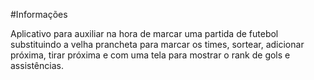 #Informações

Aplicativo para auxiliar na hora de marcar uma partida de futebol substituindo a velha prancheta para marcar os times, sortear, adicionar próxima, tirar próxima e com uma tela para mostrar o rank de gols e assistências.
